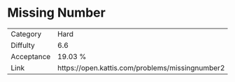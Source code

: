 # Missing Number

<table>
    <tr>
        <td>Category</td>
        <td>Hard</td>
    </tr>
    <tr>
        <td>Diffulty</td>
        <td>6.6</td>
    </tr>
    <tr>
        <td>Acceptance</td>
        <td>19.03 %</td>
    </tr>
    <tr>
        <td>Link</td>
        <td>https://open.kattis.com/problems/missingnumber2</td>
    </tr>
</table>